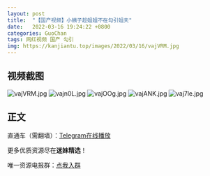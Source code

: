 ```yaml
---
layout: post
title:  "【国产视频】小姨子趁姐姐不在勾引姐夫"
date:   2022-03-16 19:24:22 +0800
categories: GuoChan
tags: 网红视频 国产 勾引
img: https://kanjiantu.top/images/2022/03/16/vajVRM.jpg
---
```



## 视频截图

![vajVRM.jpg](https://kanjiantu.top/images/2022/03/16/vajVRM.jpg)
![vajn0L.jpg](https://kanjiantu.top/images/2022/03/16/vajn0L.jpg)
![vajOOg.jpg](https://kanjiantu.top/images/2022/03/16/vajOOg.jpg)
![vajANK.jpg](https://kanjiantu.top/images/2022/03/16/vajANK.jpg)
![vaj7le.jpg](https://kanjiantu.top/images/2022/03/16/vaj7le.jpg)

## 正文

直通车（需翻墙）：[Telegram在线播放](https://t.me/mimeijingxuan/79)

更多优质资源尽在**迷妹精选**！

唯一资源电报群：[点我入群](https://t.me/mimeijingxuan)


